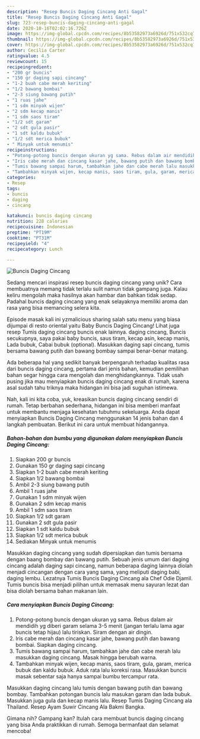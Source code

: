 ```yaml
---
description: "Resep Buncis Daging Cincang Anti Gagal"
title: "Resep Buncis Daging Cincang Anti Gagal"
slug: 723-resep-buncis-daging-cincang-anti-gagal
date: 2020-10-16T02:02:16.726Z
image: https://img-global.cpcdn.com/recipes/8b53582973a6926d/751x532cq70/buncis-daging-cincang-foto-resep-utama.jpg
thumbnail: https://img-global.cpcdn.com/recipes/8b53582973a6926d/751x532cq70/buncis-daging-cincang-foto-resep-utama.jpg
cover: https://img-global.cpcdn.com/recipes/8b53582973a6926d/751x532cq70/buncis-daging-cincang-foto-resep-utama.jpg
author: Cecilia Carter
ratingvalue: 4.5
reviewcount: 15
recipeingredient:
- "200 gr buncis"
- "150 gr daging sapi cincang"
- "1-2 buah cabe merah keriting"
- "1/2 bawang bombai"
- "2-3 siung bawang putih"
- "1 ruas jahe"
- "1 sdm minyak wijen"
- "2 sdm kecap manis"
- "1 sdm saos tiram"
- "1/2 sdt garam"
- "2 sdt gula pasir"
- "1 sdt kaldu bubuk"
- "1/2 sdt merica bubuk"
- " Minyak untuk menumis"
recipeinstructions:
- "Potong-potong buncis dengan ukuran yg sama. Rebus dalam air mendidih yg diberi garam selama 3-5 menit (jangan terlalu lama agar buncis tetap hijau) lalu tiriskan. Siram dengan air dingin."
- "Iris cabe merah dan cincang kasar jahe, bawang putih dan bawang bombai. Siapkan daging cincang."
- "Tumis bawang sampai harum, tambahkan jahe dan cabe merah lalu masukkan daging cincang. Masak hingga berubah warna."
- "Tambahkan minyak wijen, kecap manis, saos tiram, gula, garam, merica bubuk dan kaldu bubuk. Aduk rata lalu koreksi rasa. Masukkan buncis masak sebentar saja hanya sampai bumbu tercampur rata."
categories:
- Resep
tags:
- buncis
- daging
- cincang

katakunci: buncis daging cincang 
nutrition: 228 calories
recipecuisine: Indonesian
preptime: "PT19M"
cooktime: "PT31M"
recipeyield: "4"
recipecategory: Lunch

---
```



![Buncis Daging Cincang](https://img-global.cpcdn.com/recipes/8b53582973a6926d/751x532cq70/buncis-daging-cincang-foto-resep-utama.jpg)

Sedang mencari inspirasi resep buncis daging cincang yang unik? Cara membuatnya memang tidak terlalu sulit namun tidak gampang juga. Kalau keliru mengolah maka hasilnya akan hambar dan bahkan tidak sedap. Padahal buncis daging cincang yang enak selayaknya memiliki aroma dan rasa yang bisa memancing selera kita.

Episode masak kali ini yzmalicious sharing salah satu menu yang biasa dijumpai di resto oriental yaitu Baby Buncis Daging Cincang! Lihat juga resep Tumis daging cincang buncis enak lainnya. daging cincang, Buncis secukupnya, saya pakai baby buncis, saus tiram, kecap asin, kecap manis, Lada bubuk, Cabai bubuk (optional). Masukkan daging sapi cincang, tumis bersama bawang putih dan bawang bombay sampai benar-benar matang.

Ada beberapa hal yang sedikit banyak berpengaruh terhadap kualitas rasa dari buncis daging cincang, pertama dari jenis bahan, kemudian pemilihan bahan segar hingga cara mengolah dan menghidangkannya. Tidak usah pusing jika mau menyiapkan buncis daging cincang enak di rumah, karena asal sudah tahu triknya maka hidangan ini bisa jadi suguhan istimewa.


Nah, kali ini kita coba, yuk, kreasikan buncis daging cincang sendiri di rumah. Tetap berbahan sederhana, hidangan ini bisa memberi manfaat untuk membantu menjaga kesehatan tubuhmu sekeluarga. Anda dapat menyiapkan Buncis Daging Cincang menggunakan 14 jenis bahan dan 4 langkah pembuatan. Berikut ini cara untuk membuat hidangannya.

<!--inarticleads1-->

##### Bahan-bahan dan bumbu yang digunakan dalam menyiapkan Buncis Daging Cincang:

1. Siapkan 200 gr buncis
1. Gunakan 150 gr daging sapi cincang
1. Siapkan 1-2 buah cabe merah keriting
1. Siapkan 1/2 bawang bombai
1. Ambil 2-3 siung bawang putih
1. Ambil 1 ruas jahe
1. Gunakan 1 sdm minyak wijen
1. Gunakan 2 sdm kecap manis
1. Ambil 1 sdm saos tiram
1. Siapkan 1/2 sdt garam
1. Gunakan 2 sdt gula pasir
1. Siapkan 1 sdt kaldu bubuk
1. Siapkan 1/2 sdt merica bubuk
1. Sediakan  Minyak untuk menumis


Masukkan daging cincang yang sudah dipersiapkan dan tumis bersama dengan baang bombay dan bawang putih. Sebuah jenis umum dari daging cincang adalah daging sapi cincang, namun beberapa daging lainnya diolah menjadi cincangan dengan cara yang sama, yang meliputi daging babi, daging lembu. Lezatnya Tumis Buncis Daging Cincang ala Chef Odie Djamil. Tumis buncis bisa menjadi pilihan untuk memasak menu sayuran lezat dan bisa diolah bersama bahan makanan lain. 

<!--inarticleads2-->

##### Cara menyiapkan Buncis Daging Cincang:

1. Potong-potong buncis dengan ukuran yg sama. Rebus dalam air mendidih yg diberi garam selama 3-5 menit (jangan terlalu lama agar buncis tetap hijau) lalu tiriskan. Siram dengan air dingin.
1. Iris cabe merah dan cincang kasar jahe, bawang putih dan bawang bombai. Siapkan daging cincang.
1. Tumis bawang sampai harum, tambahkan jahe dan cabe merah lalu masukkan daging cincang. Masak hingga berubah warna.
1. Tambahkan minyak wijen, kecap manis, saos tiram, gula, garam, merica bubuk dan kaldu bubuk. Aduk rata lalu koreksi rasa. Masukkan buncis masak sebentar saja hanya sampai bumbu tercampur rata.


Masukkan daging cincang lalu tumis dengan bawang putih dan bawang bombay. Tambahkan potongan buncis lalu masukan garam dan lada bubuk. Masukkan juga gula dan kecap manis lalu. Resep Tumis Daging Cincang ala Thailand. Resep Ayam Suwir Cincang Ala Bakmi Bangka. 

Gimana nih? Gampang kan? Itulah cara membuat buncis daging cincang yang bisa Anda praktikkan di rumah. Semoga bermanfaat dan selamat mencoba!
